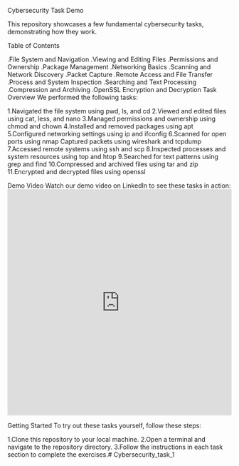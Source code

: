 Cybersecurity Task Demo

This repository showcases a few fundamental cybersecurity tasks, demonstrating how they work.

Table of Contents

.File System and Navigation
.Viewing and Editing Files
.Permissions and Ownership
.Package Management
.Networking Basics
.Scanning and Network Discovery
.Packet Capture
.Remote Access and File Transfer
.Process and System Inspection
.Searching and Text Processing
.Compression and Archiving
.OpenSSL Encryption and Decryption
Task Overview We performed the following tasks:

1.Navigated the file system using pwd, ls, and cd
2.Viewed and edited files using cat, less, and nano
3.Managed permissions and ownership using chmod and chown
4.Installed and removed packages using apt
5.Configured networking settings using ip and ifconfig
6.Scanned for open ports using nmap
Captured packets using wireshark and tcpdump
7.Accessed remote systems using ssh and scp
8.Inspected processes and system resources using top and htop
9.Searched for text patterns using grep and find
10.Compressed and archived files using tar and zip
11.Encrypted and decrypted files using openssl

Demo Video Watch our demo video on LinkedIn to see these tasks in action: <iframe src="https://www.linkedin.com/embed/feed/update/urn:li:ugcPost:7376204195877568512?collapsed=1" height="507" width="504" frameborder="0" allowfullscreen="" title="Embedded post"></iframe>

Getting Started To try out these tasks yourself, follow these steps:

1.Clone this repository to your local machine.
2.Open a terminal and navigate to the repository directory.
3.Follow the instructions in each task section to complete the exercises.# Cybersecurity_task_1
